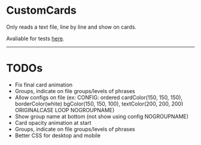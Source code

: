 # CustomCards

Only reads a text file, line by line and show on cards.

Avaliable for tests [here](https://rezendecomz.github.io/customCards/).

---
# TODOs

- Fix final card animation
- Groups, indicate on file groups/levels of phrases
- Allow configs on file (ex: CONFIG: ordered cardColor(150, 150, 150), borderColor(white) bgColor(150, 150, 100), textColor(200, 200, 200) ORIGINALCASE LOOP NOGROUPNAME)
- Show group name at bottom (not show using config NOGROUPNAME)
- Card opacity animation at start
- Groups, indicate on file groups/levels of phrases
- Better CSS for desktop and mobile